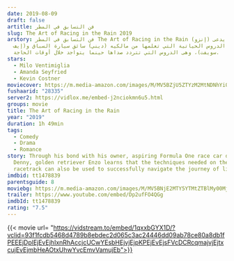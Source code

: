 ```yaml
---
date: 2019-08-09
draft: false
artitle: فن التسابق في المطر
slug: The Art of Racing in the Rain 2019
arstory: فن التسابق في المطر The Art of Racing in the Rain كلب يدعى (إنزو)
  يستدعي الدروس الحياتية التي تعلمها من مالكيه (ديني) سائق سيارة السباق و(إيف
  سويفت)، وهى الدروس التي تتردد صداها حينما يتواجد خلال أوقات الحاجة.
stars:
  - Milo Ventimiglia
  - Amanda Seyfried
  - Kevin Costner
moviecover: https://m.media-amazon.com/images/M/MV5BZjU5ZTYzM2MtNDNhYi00YjU1LWE4MzEtODc0NmNlODZlMjlhXkEyXkFqcGdeQXVyNjg3MDMxNzU@._V1_FMjpg_UX1012_.jpg
fushaarid: "28335"
server2: https://vidlox.me/embed-j2nciokmn6u5.html
groups: movie
title: The Art of Racing in the Rain
year: "2019"
duration: 1h 49min
tags:
  - Comedy
  - Drama
  - Romance
story: Through his bond with his owner, aspiring Formula One race car driver
  Denny, golden retriever Enzo learns that the techniques needed on the
  racetrack can also be used to successfully navigate the journey of life.
imdbid: tt1478839
parentsguide: 8
moviebg: https://m.media-amazon.com/images/M/MV5BNjE2MTY5YTMtZTBlMy00MjZiLTk3NjQtNGNhM2QxMzlmMTcyXkEyXkFqcGdeQXVyNDMzOTgzMDc@._V1_.jpg
trailer: https://www.youtube.com/embed/Dp2ufFO4QGg
imdbId: tt1478839
rating: "7.5"
---
```


{{< movie url= "https://vidstream.to/embed/1qxxbGYX1D/?vclid=93f1fcdb5468d4789b8ebdec2d065c3ac24446dd09ab78ce80a8db1fPEEEjDplEjEvEjhIxnRhAccjcUCwYEsbHEjvjEjpKPEjEvEjsFVcDCRcqmajvjEjtxcujEvEjmbHeAOtxUhwYvcEmvVamujEb">}}
